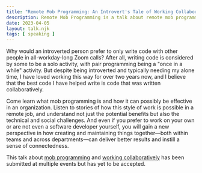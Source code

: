 ```yaml
---
title: "Remote Mob Programming: An Introvert's Tale of Working Collaboratively"
description: Remote Mob Programming is a talk about remote mob programming and working collaboratively that has been submitted at multiple events but has yet to be accepted.
date: 2023-04-05
layout: talk.njk
tags: [ speaking ]
---
```


Why would an introverted person prefer to only write code with other people in all-workday-long Zoom calls? After all,
writing code is considered by some to be a solo activity, with pair programming being a "once in a while" activity. But
despite being introverted and typically needing my alone time, I have loved working this way for over two years now, and
I believe that the best code I have helped write is code that was written collaboratively.

Come learn what mob programming is and how it can possibly be effective in an organization. Listen to stories of how
this style of work is possible in a remote job, and understand not just the potential benefits but also the technical
and social challenges. And even if you prefer to work on your own or are not even a software developer yourself, you
will gain a new perspective in how creating and maintaining things together—both within teams and across departments—can
deliver better results and instill a sense of connectedness.

This talk about [mob programming](/mob-programming) and [working collaboratively](/working-collaboratively) has been
submitted at multiple events but has yet to be accepted.
